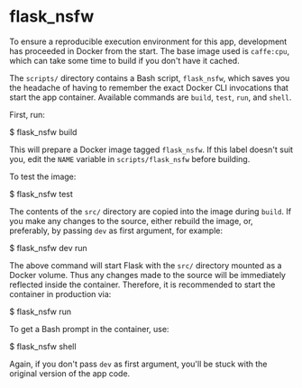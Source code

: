 # flask_nsfw

To ensure a reproducible execution environment for this app, development has
proceeded in Docker from the start. The base image used is `caffe:cpu`, which
can take some time to build if you don't have it cached.

The `scripts/` directory contains a Bash script, `flask_nsfw`, which saves you
the headache of having to remember the exact Docker CLI invocations that start
the app container. Available commands are `build`, `test`, `run`, and `shell`.

First, run:

  $ flask_nsfw build

This will prepare a Docker image tagged `flask_nsfw`. If this label doesn't
suit you, edit the `NAME` variable in `scripts/flask_nsfw` before building.

To test the image:

  $ flask_nsfw test

The contents of the `src/` directory are copied into the image during `build`.
If you make any changes to the source, either rebuild the image, or, preferably,
by passing `dev` as first argument, for example:

  $ flask_nsfw dev run

The above command will start Flask with the `src/` directory mounted as a Docker
volume. Thus any changes made to the source will be immediately reflected inside
the container. Therefore, it is recommended to start the container in production
via:

  $ flask_nsfw run

To get a Bash prompt in the container, use:

  $ flask_nsfw shell

Again, if you don't pass `dev` as first argument, you'll be stuck with the
original version of the app code.
